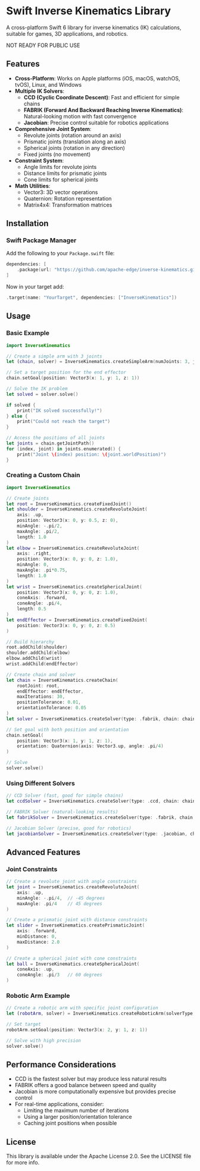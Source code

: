# Swift Inverse Kinematics Library

A cross-platform Swift 6 library for inverse kinematics (IK) calculations, suitable for games, 3D applications, and robotics.

NOT READY FOR PUBLIC USE

## Features

- **Cross-Platform**: Works on Apple platforms (iOS, macOS, watchOS, tvOS), Linux, and Windows
- **Multiple IK Solvers**:
  - **CCD (Cyclic Coordinate Descent)**: Fast and efficient for simple chains
  - **FABRIK (Forward And Backward Reaching Inverse Kinematics)**: Natural-looking motion with fast convergence
  - **Jacobian**: Precise control suitable for robotics applications
- **Comprehensive Joint System**:
  - Revolute joints (rotation around an axis)
  - Prismatic joints (translation along an axis)
  - Spherical joints (rotation in any direction)
  - Fixed joints (no movement)
- **Constraint System**:
  - Angle limits for revolute joints
  - Distance limits for prismatic joints
  - Cone limits for spherical joints
- **Math Utilities**:
  - Vector3: 3D vector operations
  - Quaternion: Rotation representation
  - Matrix4x4: Transformation matrices

## Installation

### Swift Package Manager

Add the following to your `Package.swift` file:

```swift
dependencies: [
    .package(url: "https://github.com/apache-edge/inverse-kinematics.git", from: "0.0.1")
]
```

Now in your target add:

```swift
.target(name: "YourTarget", dependencies: ["InverseKinematics"])
```

## Usage

### Basic Example

```swift
import InverseKinematics

// Create a simple arm with 3 joints
let (chain, solver) = InverseKinematics.createSimpleArm(numJoints: 3, jointLength: 1.0, solverType: .ccd)

// Set a target position for the end effector
chain.setGoal(position: Vector3(x: 1, y: 1, z: 1))

// Solve the IK problem
let solved = solver.solve()

if solved {
    print("IK solved successfully!")
} else {
    print("Could not reach the target")
}

// Access the positions of all joints
let joints = chain.getJointPath()
for (index, joint) in joints.enumerated() {
    print("Joint \(index) position: \(joint.worldPosition)")
}
```

### Creating a Custom Chain

```swift
import InverseKinematics

// Create joints
let root = InverseKinematics.createFixedJoint()
let shoulder = InverseKinematics.createRevoluteJoint(
    axis: .up,
    position: Vector3(x: 0, y: 0.5, z: 0),
    minAngle: -.pi/2,
    maxAngle: .pi/2,
    length: 1.0
)
let elbow = InverseKinematics.createRevoluteJoint(
    axis: .right,
    position: Vector3(x: 0, y: 0, z: 1.0),
    minAngle: 0,
    maxAngle: .pi*0.75,
    length: 1.0
)
let wrist = InverseKinematics.createSphericalJoint(
    position: Vector3(x: 0, y: 0, z: 1.0),
    coneAxis: .forward,
    coneAngle: .pi/4,
    length: 0.5
)
let endEffector = InverseKinematics.createFixedJoint(
    position: Vector3(x: 0, y: 0, z: 0.5)
)

// Build hierarchy
root.addChild(shoulder)
shoulder.addChild(elbow)
elbow.addChild(wrist)
wrist.addChild(endEffector)

// Create chain and solver
let chain = InverseKinematics.createChain(
    rootJoint: root,
    endEffector: endEffector,
    maxIterations: 30,
    positionTolerance: 0.01,
    orientationTolerance: 0.05
)
let solver = InverseKinematics.createSolver(type: .fabrik, chain: chain)

// Set goal with both position and orientation
chain.setGoal(
    position: Vector3(x: 1, y: 1, z: 1),
    orientation: Quaternion(axis: Vector3.up, angle: .pi/4)
)

// Solve
solver.solve()
```

### Using Different Solvers

```swift
// CCD Solver (fast, good for simple chains)
let ccdSolver = InverseKinematics.createSolver(type: .ccd, chain: chain)

// FABRIK Solver (natural-looking results)
let fabrikSolver = InverseKinematics.createSolver(type: .fabrik, chain: chain)

// Jacobian Solver (precise, good for robotics)
let jacobianSolver = InverseKinematics.createSolver(type: .jacobian, chain: chain)
```

## Advanced Features

### Joint Constraints

```swift
// Create a revolute joint with angle constraints
let joint = InverseKinematics.createRevoluteJoint(
    axis: .up,
    minAngle: -.pi/4,  // -45 degrees
    maxAngle: .pi/4    // 45 degrees
)

// Create a prismatic joint with distance constraints
let slider = InverseKinematics.createPrismaticJoint(
    axis: .forward,
    minDistance: 0,
    maxDistance: 2.0
)

// Create a spherical joint with cone constraints
let ball = InverseKinematics.createSphericalJoint(
    coneAxis: .up,
    coneAngle: .pi/3   // 60 degrees
)
```

### Robotic Arm Example

```swift
// Create a robotic arm with specific joint configuration
let (robotArm, solver) = InverseKinematics.createRoboticArm(solverType: .jacobian)

// Set target
robotArm.setGoal(position: Vector3(x: 2, y: 1, z: 1))

// Solve with high precision
solver.solve()
```

## Performance Considerations

- CCD is the fastest solver but may produce less natural results
- FABRIK offers a good balance between speed and quality
- Jacobian is more computationally expensive but provides precise control
- For real-time applications, consider:
  - Limiting the maximum number of iterations
  - Using a larger position/orientation tolerance
  - Caching joint positions when possible

## License

This library is available under the Apache License 2.0. See the LICENSE file for more info.
